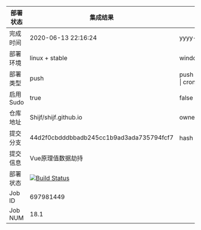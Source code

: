 


部署状态 | 集成结果 | 参考值
---|---|---
完成时间 | 2020-06-13 22:16:24 | yyyy-mm-dd hh:mm:ss
部署环境 | linux + stable | window \| linux + stable
部署类型 | push | push \| pull_request \| api \| cron
启用Sudo | true | false \| true
仓库地址 | Shijf/shijf.github.io | owner_name/repo_name
提交分支 | 44d2f0cbdddbbadb245cc1b9ad3ada735794fcf7 | hash 16位
提交信息 | Vue原理值数据劫持 |
部署状态 | [![Build Status](https://travis-ci.org/Shijf/shijf.github.io.svg?branch=hexo)](https://travis-ci.org/Shijf/shijf.github.io)
Job ID   | 697981449 |
Job NUM  | 18.1 |
